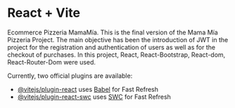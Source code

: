 # React + Vite

Ecommerce Pizzeria MamaMía.  This is the final version of the Mama Mía Pizzeria Project.  The main objective has been the introduction of JWT in the project for the registration and authentication of users as well as for the checkout of purchases. In this project, React, React-Bootstrap, React-dom, React-Router-Dom were used.

Currently, two official plugins are available:

- [@vitejs/plugin-react](https://github.com/vitejs/vite-plugin-react/blob/main/packages/plugin-react/README.md) uses [Babel](https://babeljs.io/) for Fast Refresh
- [@vitejs/plugin-react-swc](https://github.com/vitejs/vite-plugin-react-swc) uses [SWC](https://swc.rs/) for Fast Refresh
